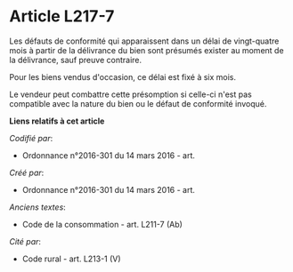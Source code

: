 # Article L217-7

Les défauts de conformité qui apparaissent dans un délai de vingt-quatre mois à partir de la délivrance du bien sont présumés
exister au moment de la délivrance, sauf preuve contraire.

Pour les biens vendus d'occasion, ce délai est fixé à six mois.

Le vendeur peut combattre cette présomption si celle-ci n'est pas compatible avec la nature du bien ou le défaut de
conformité invoqué.

**Liens relatifs à cet article**

_Codifié par_:

  - Ordonnance n°2016-301 du 14 mars 2016 - art.

_Créé par_:

  - Ordonnance n°2016-301 du 14 mars 2016 - art.

_Anciens textes_:

  - Code de la consommation - art. L211-7 (Ab)

_Cité par_:

  - Code rural - art. L213-1 (V)
